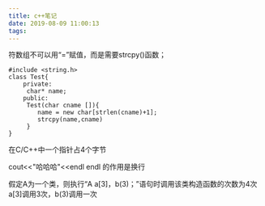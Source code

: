 ```yaml
---
title: c++笔记
date: 2019-08-09 11:00:13
tags:
---
```


符数组不可以用“=”赋值，而是需要strcpy()函数；

```
#include <string.h>
class Test{
	private:
	 char* name;
	public:
	 Test(char cname []){
	 	name = new char[strlen(cname)+1];
	 	strcpy(name,cname)
	 }
}
```

在C/C++中一个指针占4个字节

cout<<"哈哈哈"<<endl endl 的作用是换行 

假定A为一个类，则执行“A a[3]，b(3)；”语句时调用该类构造函数的次数为4次 a[3]调用3次，b(3)调用一次

